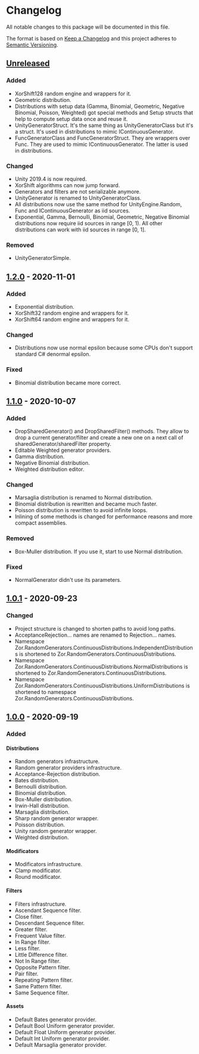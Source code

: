 # Changelog

All notable changes to this package will be documented in this file.

The format is based on [Keep a Changelog](http://keepachangelog.com/en/1.0.0/)
and this project adheres to [Semantic Versioning](http://semver.org/spec/v2.0.0.html).

## [Unreleased]

### Added

- XorShift128 random engine and wrappers for it.
- Geometric distribution.
- Distributions with setup data (Gamma, Binomial, Geometric, Negative Binomial, Poisson, Weighted)
got special methods and Setup structs that help to compute setup data once and reuse it.
- UnityGeneratorStruct. It's the same thing as UnityGeneratorClass but it's a struct. 
It's used in distributions to mimic IContinuousGenerator.
- FuncGeneratorClass and FuncGeneratorStruct. They are wrappers over Func<float>. They are used
to mimic IContinuousGenerator. The latter is used in distributions.

### Changed

- Unity 2019.4 is now required.
- XorShift algorithms can now jump forward.
- Generators and filters are not serializable anymore.
- UnityGenerator is renamed to UnityGeneratorClass.
- All distributions now use the same method for UnityEngine.Random, Func<float> and IContinuousGenerator
as iid sources.
- Exponential, Gamma, Bernoulli, Binomial, Geometric, Negative Binomial distributions now require
iid sources in range [0, 1). All other distributions can work with iid sources in range [0, 1].

### Removed

- UnityGeneratorSimple.

## [1.2.0] - 2020-11-01

### Added

- Exponential distribution.
- XorShift32 random engine and wrappers for it.
- XorShift64 random engine and wrappers for it.

### Changed

- Distributions now use normal epsilon because 
some CPUs don't support standard C# denormal epsilon.

### Fixed

- Binomial distribution became more correct.

## [1.1.0] - 2020-10-07

### Added

- DropSharedGenerator() and DropSharedFilter() methods. They allow to drop a current generator/filter and create a new one on a next call of sharedGenerator/sharedFilter property.
- Editable Weighted generator providers.
- Gamma distribution.
- Negative Binomial distribution.
- Weighted distribution editor.

### Changed

- Marsaglia distribution is renamed to Normal distribution.
- Binomial distribution is rewritten and became much faster.
- Poisson distribution is rewritten to avoid infinite loops.
- Inlining of some methods is changed for performance reasons and more compact assemblies.

### Removed

- Box-Muller distribution. If you use it, start to use Normal distribution.

### Fixed

- NormalGenerator didn't use its parameters.

## [1.0.1] - 2020-09-23

### Changed

- Project structure is changed to shorten paths to avoid long paths.
- AcceptanceRejection... names are renamed to Rejection... names.
- Namespace Zor.RandomGenerators.ContinuousDistributions.IndependentDistributions is shortened to Zor.RandomGenerators.ContinuousDistributions.
- Namespace Zor.RandomGenerators.ContinuousDistributions.NormalDistributions is shortened to Zor.RandomGenerators.ContinuousDistributions.
- Namespace Zor.RandomGenerators.ContinuousDistributions.UniformDistributions is shortened to namespace Zor.RandomGenerators.ContinuousDistributions.

## [1.0.0] - 2020-09-19

### Added

#### Distributions
- Random generators infrastructure.
- Random generator providers infrastructure.
- Acceptance-Rejection distribution.
- Bates distribution.
- Bernoulli distribution.
- Binomial distribution.
- Box-Muller distribution.
- Irwin-Hall distribution.
- Marsaglia distribution.
- Sharp random generator wrapper.
- Poisson distribution.
- Unity random generator wrapper.
- Weighted distribution.

#### Modificators
- Modificators infrastructure.
- Clamp modificator.
- Round modificator.

#### Filters
- Filters infrastructure.
- Ascendant Sequence filter.
- Close filter.
- Descendant Sequence filter.
- Greater filter.
- Frequent Value filter.
- In Range filter.
- Less filter.
- Little Difference filter.
- Not In Range filter.
- Opposite Pattern filter.
- Pair filter.
- Repeating Pattern filter.
- Same Pattern filter.
- Same Sequence filter.

#### Assets
- Default Bates generator provider.
- Default Bool Uniform generator provider.
- Default Float Uniform generator provider.
- Default Int Uniform generator provider.
- Default Marsaglia generator provider.

[unreleased]: https://github.com/ZorPastaman/Random-Generators/compare/v1.2.0...HEAD
[1.2.0]: https://github.com/ZorPastaman/Random-Generators/releases/tag/v1.2.0
[1.1.0]: https://github.com/ZorPastaman/Random-Generators/releases/tag/v1.1.0
[1.0.1]: https://github.com/ZorPastaman/Random-Generators/releases/tag/v1.0.1
[1.0.0]: https://github.com/ZorPastaman/Random-Generators/releases/tag/v1.0.0
